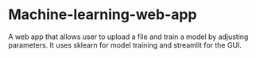 # Machine-learning-web-app
A web app that allows user to upload a file and train a model by adjusting parameters. It uses sklearn for model training and streamlit for the GUI.
